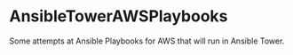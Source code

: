 # AnsibleTowerAWSPlaybooks
Some attempts at Ansible Playbooks for AWS that will run in Ansible Tower.
